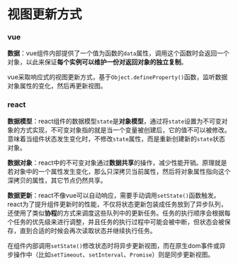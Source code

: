 # 视图更新方式
### vue
**数据**：vue组件内部提供了一个值为函数的`data`属性，调用这个函数时会返回一个对象，以此来保证**每个实例可以维护一份对返回对象的独立复制**。

vue采取响应式的视图更新方式，基于`Object.defineProperty()`函数，监听数据对象属性的变化，然后再更新视图。

### react
**数据模型**：react组件的数据模型`state`是**对象模型**，通过将`state`设置为不可变对象的方式实现，不可变对象指的就是当一个变量被创建后，它的值不可以被修改。意味着当组件状态发生变化时，不修改`state`属性，而是重新创建新的`state`状态对象。

**数据对象**：react中的不可变对象通过**数据共享**的操作，减少性能开销。原理就是若对象中的一个属性发生变化，那么只深拷贝当前属性，然后将对象属性指向这个深拷贝的属性，其它节点仍然共享。

**数据更新**：react不像vue可以自动响应，需要手动调用`setState()`函数触发。react为了提升组件更新时的性能，不仅将状态更新包装成任务放到了异步队列，还使用了类似**协程**的方式来调度这些队列中的更新任务。任务的执行顺序会根据每个任务的优先级来进行调整，并且任务的执行过程中可能会被中断，但状态会被保存，直到合适的时候会再次读取状态并继续执行任务。

在组件内部调用`setState()`修改状态时将异步更新视图，而在原生dom事件或异步操作中（比如`setTimeout`、`setInterval`、`Promise`）则是同步更新视图。